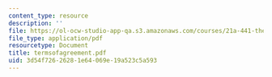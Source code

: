 ```yaml
---
content_type: resource
description: ''
file: https://ol-ocw-studio-app-qa.s3.amazonaws.com/courses/21a-441-the-conquest-of-america-spring-2004/3d54f72626281e64069e19a523c5a593_termsofagreement.pdf
file_type: application/pdf
resourcetype: Document
title: termsofagreement.pdf
uid: 3d54f726-2628-1e64-069e-19a523c5a593
---
```

